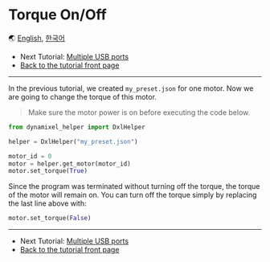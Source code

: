 # Torque On/Off

🌏 [English](torque.en.md), [한국어](torque.kr.md)

- Next Tutorial: [Multiple USB ports](multiple_ports.en.md)
- [Back to the tutorial front page](TUTORIAL.en.md)

---

In the previous tutorial, we created `my_preset.json` for one motor. Now we are going to change the torque of this motor.

> Make sure the motor power is on before executing the code below.

```python
from dynamixel_helper import DxlHelper

helper = DxlHelper("my_preset.json")

motor_id = 0
motor = helper.get_motor(motor_id)
motor.set_torque(True)
```

Since the program was terminated without turning off the torque, the torque of the motor will remain on. You can turn off the torque simply by replacing the last line above with:

```python
motor.set_torque(False)
```

---

- Next Tutorial: [Multiple USB ports](multiple_ports.en.md)
- [Back to the tutorial front page](TUTORIAL.en.md)
